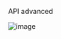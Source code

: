 API advanced

![image](https://github.com/Lanlokun/alx-higher_level_programming/assets/112291489/f20a154c-be1a-452b-9be1-efdd506ea69d)
